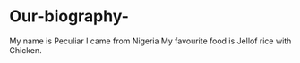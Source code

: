 # Our-biography-
My name is Peculiar
I came from Nigeria
My favourite food is Jellof rice with Chicken.
